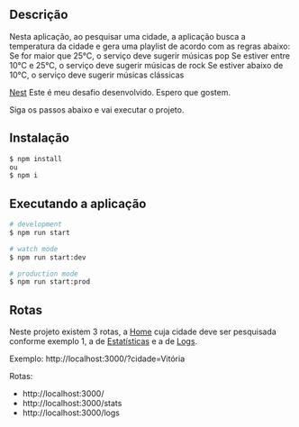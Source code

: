 
## Descrição

Nesta aplicação, ao pesquisar uma cidade, a aplicação busca a temperatura da cidade e gera uma playlist de acordo com as regras abaixo:
  Se for maior que 25°C, o serviço deve sugerir músicas pop
  Se estiver entre 10°C e 25°C, o serviço deve sugerir músicas de rock
  Se estiver abaixo de 10°C, o serviço deve sugerir músicas clássicas

[Nest](https://github.com/DevHoffman/desafio-backend-nv2) 
Este é meu desafio desenvolvido. Espero que gostem.

Siga os passos abaixo e vai executar o projeto.

## Instalação

```bash
$ npm install
ou 
$ npm i
```

## Executando a aplicação

```bash
# development
$ npm run start

# watch mode
$ npm run start:dev

# production mode
$ npm run start:prod
```

## Rotas

Neste projeto existem 3 rotas, a [Home](http://localhost:3000/) cuja cidade deve ser pesquisada conforme exemplo 1, a de [Estatísticas](http://localhost:3000/logs) e a de [Logs](http://localhost:3000/logs).

Exemplo: http://localhost:3000/?cidade=Vitória

Rotas:
- http://localhost:3000/
- http://localhost:3000/stats
- http://localhost:3000/logs
